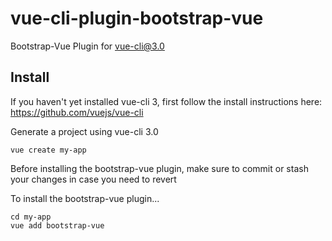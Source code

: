 # vue-cli-plugin-bootstrap-vue

Bootstrap-Vue Plugin for [vue-cli@3.0](https://github.com/vuejs/vue-cli)

## Install

If you haven't yet installed vue-cli 3, first follow the install instructions here: https://github.com/vuejs/vue-cli

Generate a project using vue-cli 3.0
```
vue create my-app
```

Before installing the bootstrap-vue plugin, make sure to commit or stash your changes in case you need to revert

To install the bootstrap-vue plugin...
```
cd my-app
vue add bootstrap-vue
```

